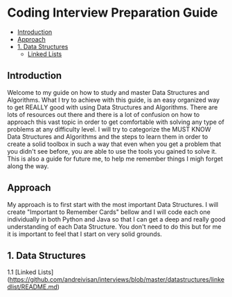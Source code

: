 # Coding Interview Preparation Guide

- [Introduction](#introduction)
- [Approach](#approach)
- [1. Data Structures](#1-data-structures)
  - [Linked Lists](#linked-lists)

## Introduction

Welcome to my guide on how to study and master Data Structures and Algorithms. What I try to achieve with this guide, is an easy organized way to get REALLY good with using Data Structures and Algorithms. There are lots of resources out there and there is a lot of confusion on how to approach this vast topic in order to get comfortable with solving any type of problems at any difficulty level. I will try to categorize the MUST KNOW Data Structures and Algorithms and the steps to learn them in order to create a solid toolbox in such a way that even when you get a problem that you didn't see before, you are able to use the tools you gained to solve it.
This is also a guide for future me, to help me remember things I migh forget along the way.

## Approach

My approach is to first start with the most important Data Structures. I will create "Important to Remember Cards" bellow and I will code each one individually in both Python and Java so that I can get a deep and really good understanding of each Data Structure. You don't need to do this but for me it is important to feel that I start on very solid grounds.

## 1. Data Structures

1.1 [Linked Lists] (https://github.com/andreivisan/interviews/blob/master/datastructures/linkedlist/README.md)
